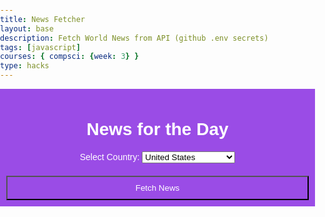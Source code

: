 ```yaml
---
title: News Fetcher
layout: base
description: Fetch World News from API (github .env secrets)
tags: [javascript]
courses: { compsci: {week: 3} }
type: hacks
---
```


<html lang="en">
   <head>
      <meta charset="UTF-8">
      <meta name="viewport" content="width=device-width, initial-scale=1.0">
      <title>News for the Day</title>
      <style>
      body {
            font-family: Arial, sans-serif;
            margin: 0;
            padding: 0;
        }
        header {
            background-color: #9A4CE6;
            color: white;
            text-align: center;
            padding: 10px;
        }
        #news-container {
            max-width: 800px;
            margin: 20px auto;
            padding: 20px;
        }
        .article {
            margin-bottom: 20px;
            border: 1px solid #ddd;
            padding: 10px;
        }
        .article h2 {
            font-size: 20px;
            margin-bottom: 5px;
        }
        .article p {
            font-size: 14px;
            margin-top: 5px;
        }
        #country-input {
            width: 100%;
            padding: 10px;
            margin-bottom: 10px;
        }
        #fetch-button {
            width: 100%;
            padding: 10px;
            margin-top: 20px;
            background-color: #9A4CE6;
            color: white;
            cursor: pointer;
        }
        #fetch-button:hover {
            background-color: #5F3574;
        }
    </style>
   </head>
   <body>
      <header>
         <h1>News for the Day</h1>
         <label for="country-select">Select Country:</label>
         <select id="country-select">
            <option value="us">United States</option>
            <option value="gb">United Kingdom</option>
            <option value="it">Italy</option>
            <option value="ae">United Arab Emirates</option>
            <option value="ar">Argentina</option>
            <option value="at">Austria</option>
            <option value="au">Australia</option>
            <option value="be">Belgium</option>
            <option value="bg">Bulgaria</option>
            <option value="br">Brazil</option>
            <option value="ca">Canada</option>
            <option value="ch">Switzerland</option>
            <option value="cn">China</option>
            <option value="co">Colombia</option>
            <option value="cr">Costa Rica</option>
            <option value="cz">Czech Republic</option>
            <option value="de">Germany</option>
            <option value="eg">Egypt</option>
            <option value="fr">France</option>
            <option value="gr">Greece</option>
            <option value="hk">Hong Kong</option>
            <option value="hu">Hungary</option>
            <option value="id">Indonesia</option>
            <option value="ie">Ireland</option>
            <option value="il">Israel</option>
            <option value="in">India</option>
            <option value="jp">Japan</option>
            <option value="kr">South Korea</option>
            <option value="lt">Lithuania</option>
            <option value="lv">Latvia</option>
            <option value="ma">Morocco</option>
            <option value="mx">Mexico</option>
            <option value="my">Malaysia</option>
            <option value="ng">Nigeria</option>
            <option value="nl">Netherlands</option>
            <option value="no">Norway</option>
            <option value="nz">New Zealand</option>
            <option value="ph">Philippines</option>
            <option value="pl">Poland</option>
            <option value="pt">Portugal</option>
            <option value="ro">Romania</option>
            <option value="rs">Serbia</option>
            <option value="ru">Russia</option>
            <option value="sa">Saudi Arabia</option>
            <option value="se">Sweden</option>
            <option value="sg">Singapore</option>
            <option value="si">Slovenia</option>
            <option value="sk">Slovakia</option>
            <option value="th">Thailand</option>
            <option value="tr">Turkey</option>
            <option value="tw">Taiwan</option>
            <option value="ua">Ukraine</option>
            <option value="ve">Venezuela</option>
            <option value="za">South Africa</option>
        </select>
         <button id="fetch-button">Fetch News</button>
      </header>
      <div id="news-container">
         <!-- News articles will be displayed here -->
      </div>
      <script>
      const apiKey = '814764f1663046a09341b1264b9bca5d';
        document.getElementById('fetch-button').addEventListener('click', () => {
            const selectElement = document.getElementById('country-select');
            const selectedCountry = selectElement.value.toLowerCase();
            if (selectedCountry) {
                getNews(selectedCountry);
            } else {
                alert('Please select a country');
            }
        });
        async function getNews(country) {
            const apiUrl = `https://newsapi.org/v2/top-headlines?country=${country}&apiKey=${apiKey}`;
            try {
                const response = await fetch(apiUrl);
                const data = await response.json();
                if (data.status === 'ok') {
                    displayNews(data.articles);
                } else {
                    console.error('Error fetching news:', data.message);
                }
            } catch (error) {
                console.error('Error:', error);
            }
        }
        function displayNews(articles) {
            const newsContainer = document.getElementById('news-container');
            newsContainer.innerHTML = '';
            articles.forEach((article) => {
                const articleDiv = document.createElement('div');
                articleDiv.classList.add('article');
                const title = document.createElement('h2');
                title.textContent = article.title;
                const description = document.createElement('p');
                description.textContent = article.description;
                articleDiv.appendChild(title);
                articleDiv.appendChild(description);
                newsContainer.appendChild(articleDiv);
            });
        }
        window.onload = () => {
            const defaultCountry = document.getElementById('country-select').value.toLowerCase();
            getNews(defaultCountry);
        };
        </script>
   </body>
</html>
